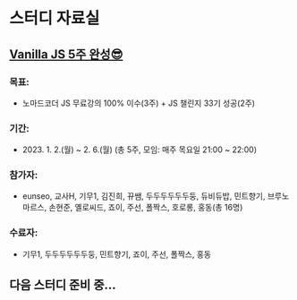 # 스터디 자료실

## [Vanilla JS 5주 완성😎](<https://teacher-kiwi.github.io/study-together/(2023.01.)vanilla-js/>)

### 목표:

- 노마드코더 JS 무료강의 100% 이수(3주) + JS 챌린지 33기 성공(2주)

### 기간:

- 2023\. 1. 2.(월) ~ 2. 6.(월) (총 5주, 모임: 매주 목요일 21:00 ~ 22:00)

### 참가자:

- eunseo, 교사H, 기무1, 김진희, 뀨쌤, 두두두두두두둥, 듀비듀밥, 민트향기, 브루노마르스, 손현준, 옐로씨드, 죠이, 주선, 폴짝스, 호로롱, 홍동(총 16명)

### 수료자:

- 기무1, 두두두두두두둥, 민트향기, 죠이, 주선, 폴짝스, 홍동

## 다음 스터디 준비 중...
